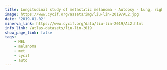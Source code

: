```yaml
---
title: Longitudinal study of metastatic melanoma - Autopsy - Lung, right upper lobe (AL2)
image: https://www.cycif.org/assets/img/liu-lin-2019/AL2.jpg
date: '2019-01-02'
minerva_link: https://www.cycif.org/data/liu-lin-2019/AL2.html
info_link: /atlas-datasets/liu-lin-2019
show_page_link: false
tags: 
    - MEL
    - melanoma
    - met
    - cycif
    - auto
---
```

